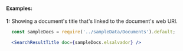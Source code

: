 #### Examples:


__1:__ Showing a document's title that's linked to the document's web URI.

```jsx
  const sampleDocs = require('../sampleData/Documents').default;

  <SearchResultTitle doc={sampleDocs.elsalvador} />
```
